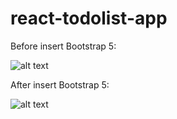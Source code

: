 # react-todolist-app

Before insert Bootstrap 5:

![alt text](https://github.com/andtr-2021/react-todolist-app/blob/master/app%20ui.png)

After insert Bootstrap 5:

![alt text](https://github.com/andtr-2021/react-todolist-app/blob/master/app%20ui%202.png)
